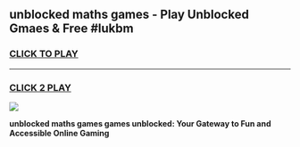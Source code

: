 
## unblocked maths games - Play Unblocked Gmaes & Free #lukbm
<h3>
<a href="https://premium.freeplayer.one?title=unblocked_maths_games&ref=03M">CLICK TO PLAY</a></h3>
<hr>

<h3>
<a href="https://premium.freeplayer.one?title=unblocked_maths_games&ref=03M">CLICK 2 PLAY</a>
  
</h3>

<a href="https://premium.freeplayer.one?title=unblocked_maths_games&ref=03M"><img src="https://clearcache.store/games.png"></a>


**unblocked maths games games unblocked: Your Gateway to Fun and Accessible Online Gaming**
